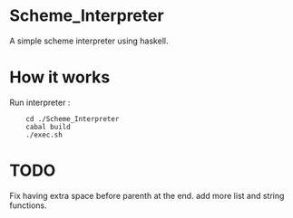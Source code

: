 # Scheme_Interpreter
A simple scheme interpreter using haskell.

# How it works
Run interpreter :
```
    cd ./Scheme_Interpreter
    cabal build
    ./exec.sh
```

# TODO
Fix having extra space before parenth at the end.
add more list and string functions.
